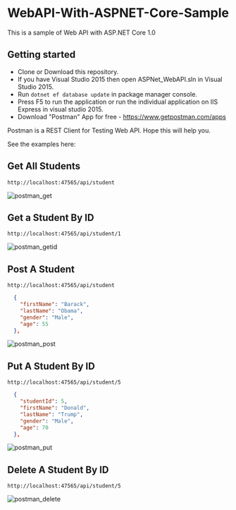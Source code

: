 # WebAPI-With-ASPNET-Core-Sample
This is a sample of Web API with ASP.NET Core 1.0

## Getting started
- Clone or Download this repository.
- If you have Visual Studio 2015 then open ASPNet_WebAPI.sln in Visual Studio 2015.
- Run `dotnet ef database update` in package manager console.
- Press F5 to run the application or run the individual application on IIS Express in visual studio 2015. 
- Download "Postman" App for free - https://www.getpostman.com/apps

Postman is a REST Client for Testing Web API. Hope this will help you.

See the examples here:

## Get All Students

``` http://localhost:47565/api/student ```

![postman_get](https://cloud.githubusercontent.com/assets/23435109/21072761/2d296148-beef-11e6-8562-46f2d8de1891.PNG)

## Get a Student By ID

``` http://localhost:47565/api/student/1 ```

![postman_getid](https://cloud.githubusercontent.com/assets/23435109/21072765/4b8adf86-beef-11e6-813d-331875aa50e1.PNG)

## Post A Student

``` http://localhost:47565/api/student ```

```json
  {
    "firstName": "Barack",
    "lastName": "Obama",
    "gender": "Male",
    "age": 55
  },
```

![postman_post](https://cloud.githubusercontent.com/assets/23435109/21072767/5becc588-beef-11e6-9b04-564cae10a3fe.PNG)

## Put A Student By ID

``` http://localhost:47565/api/student/5 ```

```json
  {
    "studentId": 5,
    "firstName": "Donald",
    "lastName": "Trump",
    "gender": "Male",
    "age": 70
  },
```

![postman_put](https://cloud.githubusercontent.com/assets/23435109/21072771/6a1dc472-beef-11e6-9521-438914091fcf.PNG)

## Delete A Student By ID

``` http://localhost:47565/api/student/5 ```

![postman_delete](https://cloud.githubusercontent.com/assets/23435109/21072772/6bda0fdc-beef-11e6-9f4c-a29f7a28b8b7.PNG)
